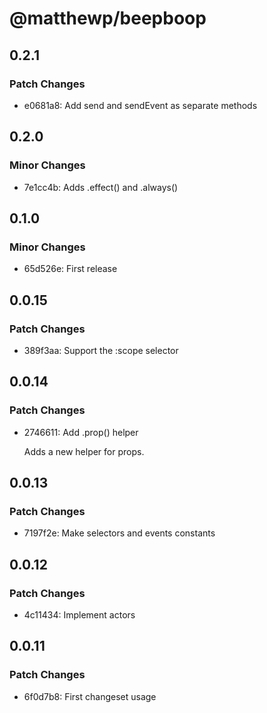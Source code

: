 # @matthewp/beepboop

## 0.2.1

### Patch Changes

- e0681a8: Add send and sendEvent as separate methods

## 0.2.0

### Minor Changes

- 7e1cc4b: Adds .effect() and .always()

## 0.1.0

### Minor Changes

- 65d526e: First release

## 0.0.15

### Patch Changes

- 389f3aa: Support the :scope selector

## 0.0.14

### Patch Changes

- 2746611: Add .prop() helper

  Adds a new helper for props.

## 0.0.13

### Patch Changes

- 7197f2e: Make selectors and events constants

## 0.0.12

### Patch Changes

- 4c11434: Implement actors

## 0.0.11

### Patch Changes

- 6f0d7b8: First changeset usage
